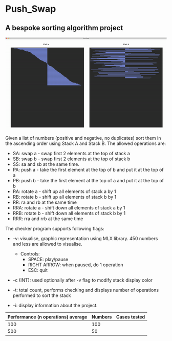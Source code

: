 # Push_Swap
## A bespoke sorting algorithm project

![](push_swap_visual.gif)

Given a list of numbers (positive and negative, no duplicates) sort them in the ascending order using Stack A and Stack B.
	The allowed operations are:

* SA:	swap a - swap first 2 elements at the top of stack a
* SB:	swap b - swap first 2 elements at the top of stack b
* SS:	sa and sb at the same time.
* PA:	push a - take the first element at the top of b and put it at the top of a
* PB:	push b - take the first element at the top of a and put it at the top of b
* RA:	rotate a - shift up all elements of stack a by 1
* RB:	rotate b - shift up all elements of stack b by 1
* RR:	ra and rb at the same time
* RRA:	rotate a - shift down all elements of stack a by 1
* RRB:	rotate b - shift down all elements of stack b by 1
* RRR:	rra and rrb at the same time

The checker program supports following flags:
* -v:		visualise, graphic representation using MLX library. 450 numbers and less are allowed to visualise.
	* Controls:
		* SPACE: play/pause
		* RIGHT ARROW: when paused, do 1 operation
		* ESC: quit

* -c (INT):	used optionally after -v flag to modify stack display color

* -t:		total count, performs checking and displays number of operations performed to sort the stack

* -i:		display information about the project.


Performance (n operations) average | Numbers | Cases tested
--------- | --------- | ---------
 | 100 | 100
 | 500 | 50

